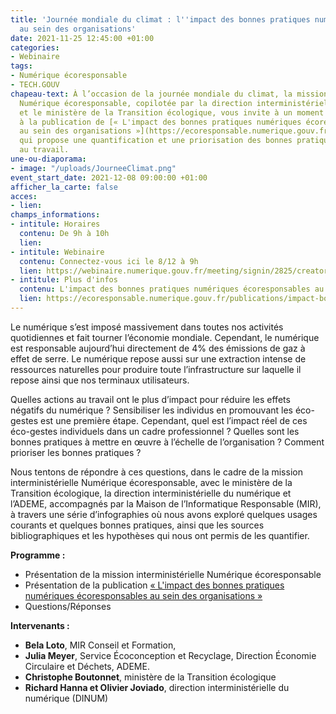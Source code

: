 ```yaml
---
title: 'Journée mondiale du climat : l''impact des bonnes pratiques numériques écoresponsables
  au sein des organisations'
date: 2021-11-25 12:45:00 +01:00
categories:
- Webinaire
tags:
- Numérique écoresponsable
- TECH.GOUV
chapeau-text: À l’occasion de la journée mondiale du climat, la mission interministérielle
  Numérique écoresponsable, copilotée par la direction interministérielle du numérique
  et le ministère de la Transition écologique, vous invite à un moment d’échange suite
  à la publication de [« L'impact des bonnes pratiques numériques écoresponsables
  au sein des organisations »](https://ecoresponsable.numerique.gouv.fr/publications/impact-bonnes-pratiques/)
  qui propose une quantification et une priorisation des bonnes pratiques numériques
  au travail.
une-ou-diaporama:
- image: "/uploads/JourneeClimat.png"
event_start_date: 2021-12-08 09:00:00 +01:00
afficher_la_carte: false
acces:
- lien: 
champs_informations:
- intitule: Horaires
  contenu: De 9h à 10h
  lien: 
- intitule: Webinaire
  contenu: Connectez-vous ici le 8/12 à 9h
  lien: https://webinaire.numerique.gouv.fr/meeting/signin/2825/creator/10/hash/442dde94317f38624e4920ad9c945437fbdbf76c
- intitule: Plus d'infos
  contenu: L'impact des bonnes pratiques numériques écoresponsables au sein des organisations
  lien: https://ecoresponsable.numerique.gouv.fr/publications/impact-bonnes-pratiques/
---
```


Le numérique s’est imposé massivement dans toutes nos activités quotidiennes et fait tourner l’économie mondiale. Cependant, le numérique est responsable aujourd’hui directement de 4% des émissions de gaz à effet de serre. Le numérique repose aussi sur une extraction intense de ressources naturelles pour produire toute l’infrastructure sur laquelle il repose ainsi que nos terminaux utilisateurs.

Quelles actions au travail ont le plus d’impact pour réduire les effets négatifs du numérique ? Sensibiliser les individus en promouvant les éco-gestes est une première étape. Cependant, quel est l’impact réel de ces éco-gestes individuels dans un cadre professionnel ? Quelles sont les bonnes pratiques à mettre en œuvre à l’échelle de l’organisation ? Comment prioriser les bonnes pratiques ?

Nous tentons de répondre à ces questions, dans le cadre de la mission interministérielle Numérique écoresponsable, avec le ministère de la Transition écologique, la direction interministérielle du numérique et l’ADEME, accompagnés par la Maison de l’Informatique Responsable (MIR), à travers une série d’infographies où nous avons exploré quelques usages courants et quelques bonnes pratiques, ainsi que les sources bibliographiques et les hypothèses qui nous ont permis de les quantifier.

**Programme :**
* Présentation de la mission interministérielle Numérique écoresponsable
* Présentation de la publication [« L'impact des bonnes pratiques numériques écoresponsables au sein des organisations »](https://ecoresponsable.numerique.gouv.fr/docs/2021/impact-bonnes-pratiques-numeriques-ecoresponsables.pdf)
* Questions/Réponses

**Intervenants :**
* **Bela Loto**, MIR Conseil et Formation,
* **Julia Meyer**, Service Écoconception et Recyclage, Direction Économie Circulaire et Déchets, ADEME.
* **Christophe Boutonnet**, ministère de la Transition écologique
* **Richard Hanna et Olivier Joviado**, direction interministérielle du numérique (DINUM)
